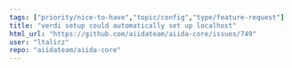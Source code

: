 ```yaml
---
tags: ["priority/nice-to-have","topic/config","type/feature-request"]
title: "verdi setup could automatically set up localhost"
html_url: "https://github.com/aiidateam/aiida-core/issues/749"
user: "ltalirz"
repo: "aiidateam/aiida-core"
---
```



